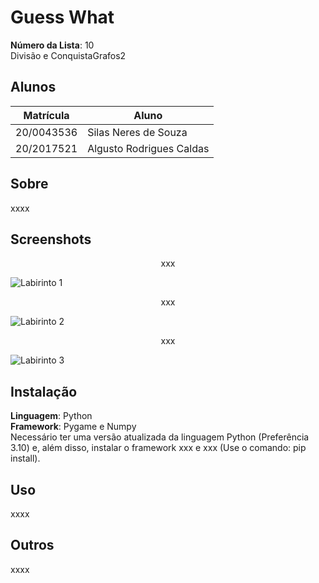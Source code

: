 # Guess What

**Número da Lista**: 10<br>Divisão e ConquistaGrafos2<br>

## Alunos
|Matrícula | Aluno |
| -- | -- |
| 20/0043536  |  Silas Neres de Souza|
| 20/2017521  |  Algusto Rodrigues Caldas |

## Sobre 
xxxx

## Screenshots
<center>xxx</center>

![Labirinto 1](./assets/lab1.jpeg)

<center>xxx</center>

![Labirinto 2](./assets/lab2.jpeg)

<center>xxx</center>

![Labirinto 3](./assets/lab3.jpeg)


## Instalação 
**Linguagem**: Python<br>
**Framework**: Pygame e Numpy<br>
Necessário ter uma versão atualizada da linguagem Python (Preferência 3.10) e, além disso, instalar o framework xxx e xxx (Use o comando: pip install). 

## Uso 
xxxx

## Outros 
xxxx
